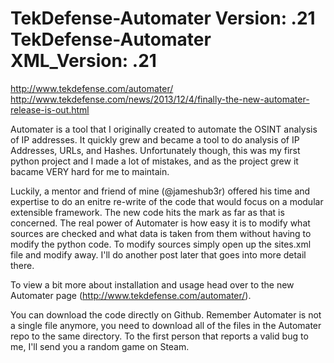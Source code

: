 TekDefense-Automater Version: .21
TekDefense-Automater XML_Version: .21
====================

http://www.tekdefense.com/automater/
http://www.tekdefense.com/news/2013/12/4/finally-the-new-automater-release-is-out.html


Automater is a tool that I originally created to automate the OSINT analysis of IP addresses. It quickly grew and became a tool to do analysis of IP Addresses, URLs, and Hashes. Unfortunately though, this was my first python project and I made a lot of mistakes, and as the project grew it bacame VERY hard for me to maintain. 

Luckily, a mentor and friend of mine (@jameshub3r) offered his time and expertise to do an enitre re-write of the code that would focus on a modular extensible framework. The new code hits the mark as far as that is concerned. The real power of Automater is how easy it is to modify what sources are checked and what data is taken from them without having to modify the python code. To modify sources simply open up the sites.xml file and modify away. I'll do another post later that goes into more detail there.

To view a bit more about installation and usage head over to the new Automater page (http://www.tekdefense.com/automater/).

You can download the code directly on Github. Remember Automater is not a single file anymore, you need to download all of the files in the Automater repo to the same directory. To the first person that reports a valid bug to me, I'll send you a random game on Steam.
